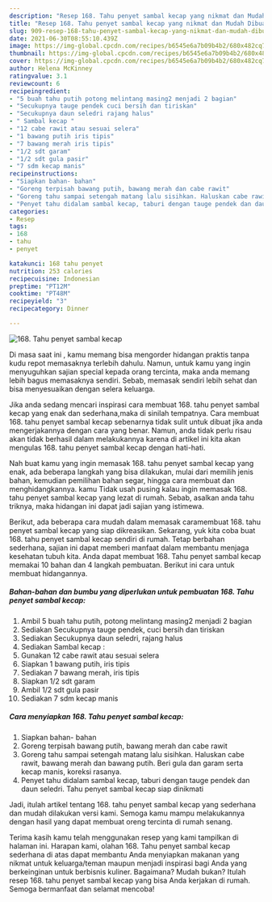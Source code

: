 ```yaml
---
description: "Resep 168. Tahu penyet sambal kecap yang nikmat dan Mudah Dibuat"
title: "Resep 168. Tahu penyet sambal kecap yang nikmat dan Mudah Dibuat"
slug: 909-resep-168-tahu-penyet-sambal-kecap-yang-nikmat-dan-mudah-dibuat
date: 2021-06-30T08:55:10.439Z
image: https://img-global.cpcdn.com/recipes/b6545e6a7b09b4b2/680x482cq70/168-tahu-penyet-sambal-kecap-foto-resep-utama.jpg
thumbnail: https://img-global.cpcdn.com/recipes/b6545e6a7b09b4b2/680x482cq70/168-tahu-penyet-sambal-kecap-foto-resep-utama.jpg
cover: https://img-global.cpcdn.com/recipes/b6545e6a7b09b4b2/680x482cq70/168-tahu-penyet-sambal-kecap-foto-resep-utama.jpg
author: Helena McKinney
ratingvalue: 3.1
reviewcount: 6
recipeingredient:
- "5 buah tahu putih potong melintang masing2 menjadi 2 bagian"
- "Secukupnya tauge pendek cuci bersih dan tiriskan"
- "Secukupnya daun seledri rajang halus"
- " Sambal kecap "
- "12 cabe rawit atau sesuai selera"
- "1 bawang putih iris tipis"
- "7 bawang merah iris tipis"
- "1/2 sdt garam"
- "1/2 sdt gula pasir"
- "7 sdm kecap manis"
recipeinstructions:
- "Siapkan bahan- bahan"
- "Goreng terpisah bawang putih, bawang merah dan cabe rawit"
- "Goreng tahu sampai setengah matang lalu sisihkan. Haluskan cabe rawit, bawang merah dan bawang putih. Beri gula dan garam serta kecap manis, koreksi rasanya."
- "Penyet tahu didalam sambal kecap, taburi dengan tauge pendek dan daun seledri. Tahu penyet sambal kecap siap dinikmati"
categories:
- Resep
tags:
- 168
- tahu
- penyet

katakunci: 168 tahu penyet 
nutrition: 253 calories
recipecuisine: Indonesian
preptime: "PT12M"
cooktime: "PT48M"
recipeyield: "3"
recipecategory: Dinner

---
```



![168. Tahu penyet sambal kecap](https://img-global.cpcdn.com/recipes/b6545e6a7b09b4b2/680x482cq70/168-tahu-penyet-sambal-kecap-foto-resep-utama.jpg)

Di masa  saat ini , kamu memang bisa mengorder hidangan praktis tanpa kudu repot memasaknya terlebih dahulu. Namun, untuk kamu yang ingin menyuguhkan sajian special kepada orang tercinta, maka anda memang lebih bagus memasaknya sendiri. Sebab, memasak sendiri lebih sehat dan bisa menyesuaikan dengan selera keluarga.

Jika anda sedang mencari inspirasi cara membuat 168. tahu penyet sambal kecap yang enak dan sederhana,maka di sinilah tempatnya. Cara membuat 168. tahu penyet sambal kecap  sebenarnya tidak sulit untuk dibuat jika anda mengerjakannya dengan cara yang benar. Namun, anda tidak perlu risau akan tidak berhasil dalam melakukannya 
karena di artikel ini kita akan mengulas 168. tahu penyet sambal kecap dengan hati-hati.  



Nah buat kamu yang ingin memasak 168. tahu penyet sambal kecap yang enak, ada beberapa langkah yang bisa dilakukan, mulai dari memilih jenis bahan, kemudian pemilihan bahan segar, hingga cara membuat dan menghidangkannya. kamu Tidak usah pusing kalau ingin memasak 168. tahu penyet sambal kecap yang lezat di rumah. Sebab, asalkan anda  tahu triknya, maka hidangan ini dapat jadi sajian yang istimewa.

Berikut, ada beberapa cara mudah dalam memasak caramembuat 168. tahu penyet sambal kecap yang siap dikreasikan. Sekarang, yuk kita coba buat 168. tahu penyet sambal kecap sendiri di rumah. Tetap berbahan sederhana, sajian ini dapat memberi manfaat dalam membantu menjaga kesehatan tubuh kita. Anda dapat membuat 168. Tahu penyet sambal kecap memakai 10 bahan dan 4 langkah pembuatan. Berikut ini cara untuk membuat hidangannya.

<!--inarticleads1-->

##### Bahan-bahan dan bumbu yang diperlukan untuk pembuatan 168. Tahu penyet sambal kecap:

1. Ambil 5 buah tahu putih, potong melintang masing2 menjadi 2 bagian
1. Sediakan Secukupnya tauge pendek, cuci bersih dan tiriskan
1. Sediakan Secukupnya daun seledri, rajang halus
1. Sediakan  Sambal kecap :
1. Gunakan 12 cabe rawit atau sesuai selera
1. Siapkan 1 bawang putih, iris tipis
1. Sediakan 7 bawang merah, iris tipis
1. Siapkan 1/2 sdt garam
1. Ambil 1/2 sdt gula pasir
1. Sediakan 7 sdm kecap manis




<!--inarticleads2-->

##### Cara menyiapkan 168. Tahu penyet sambal kecap:

1. Siapkan bahan- bahan
1. Goreng terpisah bawang putih, bawang merah dan cabe rawit
1. Goreng tahu sampai setengah matang lalu sisihkan. Haluskan cabe rawit, bawang merah dan bawang putih. Beri gula dan garam serta kecap manis, koreksi rasanya.
1. Penyet tahu didalam sambal kecap, taburi dengan tauge pendek dan daun seledri. Tahu penyet sambal kecap siap dinikmati




Jadi, itulah artikel tentang  168. tahu penyet sambal kecap  yang sederhana dan mudah dilakukan versi kami. Semoga kamu mampu melakukannya dengan hasil yang dapat membuat oreng tercinta di rumah senang. 

Terima kasih kamu telah menggunakan resep yang kami tampilkan di halaman ini. Harapan kami, olahan  168. Tahu penyet sambal kecap sederhana di atas dapat membantu Anda menyiapkan makanan yang nikmat untuk keluarga/teman maupun menjadi inspirasi bagi Anda yang berkeinginan untuk berbisnis kuliner. Bagaimana? Mudah bukan? Itulah resep 168. tahu penyet sambal kecap yang bisa Anda kerjakan di rumah. Semoga bermanfaat dan selamat mencoba!

